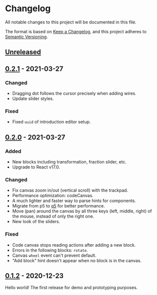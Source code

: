 # Changelog

All notable changes to this project will be documented in this file.

The format is based on [Keep a Changelog](https://keepachangelog.com/en/1.0.0/),
and this project adheres to [Semantic Versioning](https://semver.org/spec/v2.0.0.html).

## [Unreleased]

## [0.2.1] - 2021-03-27

### Changed

- Dragging dot follows the cursor precisely when adding wires.
- Update slider styles.

### Fixed

- Fixed `uuid` of introduction editor setup.

## [0.2.0] - 2021-03-27

### Added

- New blocks including transformation, fraction slider, etc.
- Upgrade to React v17.0.

### Changed

- Fix canvas zoom in/out (vertical scroll) with the trackpad.
- Performance optimization: codeCanvas.
- A much lighter and faster way to parse hints for components.
- Migrate from p5 to [q5](https://github.com/peilingjiang-DEV/q5xjs) for better performance.
- Move (pan) around the canvas by all three keys (left, middle, right) of the mouse, instead of only the right one.
- New look of the sliders.

### Fixed

- Code canvas stops reading actions after adding a new block.
- Errors in the following blocks: `rotate`.
- Canvas `wheel` event can't prevent default.
- "Add block" hint doesn't appear when no block is in the canvas.

## [0.1.2] - 2020-12-23

Hello world! The first release for demo and prototyping purposes.

[unreleased]: https://github.com/peilingjiang/b5/compare/v0.2.1...HEAD
[0.2.1]: https://github.com/peilingjiang/b5/compare/v0.2.0...v0.2.1
[0.2.0]: https://github.com/peilingjiang/b5/compare/v0.1.2...v0.2.0
[0.1.2]: https://github.com/peilingjiang/b5/releases/tag/v0.1.2
